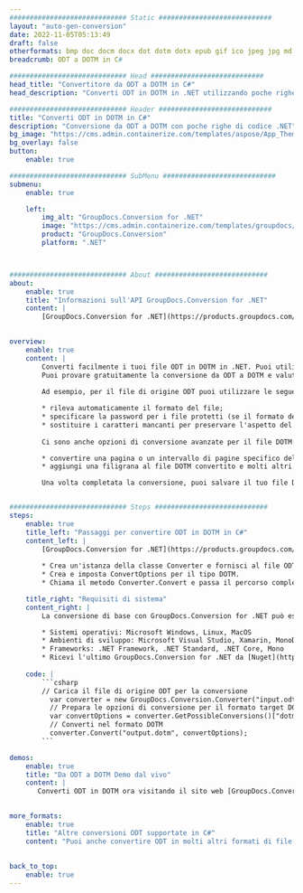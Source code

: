 ```yaml
---
############################# Static ############################
layout: "auto-gen-conversion"
date: 2022-11-05T05:13:49
draft: false
otherformats: bmp doc docm docx dot dotm dotx epub gif ico jpeg jpg md odt ott pdf png psd rtf tex tif tiff txt xps
breadcrumb: ODT a DOTM in C#

############################# Head ############################
head_title: "Convertitore da ODT a DOTM in C#"
head_description: "Converti ODT in DOTM in .NET utilizzando poche righe di codice. Utilizza l'API di conversione dei documenti di GroupDocs per convertire oltre 160 formati di file."

############################# Header ############################
title: "Converti ODT in DOTM in C#"
description: "Conversione da ODT a DOTM con poche righe di codice .NET"
bg_image: "https://cms.admin.containerize.com/templates/aspose/App_Themes/V3/images/bg/header1.png"
bg_overlay: false
button:
    enable: true

############################# SubMenu ############################
submenu:
    enable: true

    left:
        img_alt: "GroupDocs.Conversion for .NET"
        image: "https://cms.admin.containerize.com/templates/groupdocs/images/product-logos/90x90-noborder/groupdocs-conversion-net.png"
        product: "GroupDocs.Conversion"
        platform: ".NET"



############################# About ############################
about:
    enable: true
    title: "Informazioni sull'API GroupDocs.Conversion for .NET"
    content: |
        [GroupDocs.Conversion for .NET](https://products.groupdocs.com/conversion/net/) può essere utilizzato per convertire Microsoft Word, Excel, PowerPoint, PDF, Visio e altri formati. GroupDocs.Conversion è un'API standalone adatta per sistemi interni e back-end in cui sono richieste prestazioni elevate. Non dipende da alcun software come Microsoft o Open Office.
    

overview:
    enable: true
    content: |
        Converti facilmente i tuoi file ODT in DOTM in .NET. Puoi utilizzare solo un paio di righe di codice C# in qualsiasi piattaforma a tua scelta come: Windows, Linux, macOS.
        Puoi provare gratuitamente la conversione da ODT a DOTM e valutare la qualità dei risultati della conversione. Insieme a semplici scenari di conversione di file, puoi provare opzioni più avanzate per caricare il file di origine ODT e per salvare il risultato di output DOTM. 
        
        Ad esempio, per il file di origine ODT puoi utilizzare le seguenti opzioni di caricamento:

        * rileva automaticamente il formato del file;
        * specificare la password per i file protetti (se il formato del file lo supporta);
        * sostituire i caratteri mancanti per preservare l'aspetto del documento.
        
        Ci sono anche opzioni di conversione avanzate per il file DOTM:

        * convertire una pagina o un intervallo di pagine specifico del documento;
        * aggiungi una filigrana al file DOTM convertito e molti altri.

        Una volta completata la conversione, puoi salvare il tuo file DOTM nel percorso del file locale o in qualsiasi archivio di terze parti come FTP, Amazon S3, Google Drive, Dropbox ecc. Nota: per convertire ODT in {{ TO}} non è necessario alcun software aggiuntivo installato, come MS Office, Open Office, Adobe Acrobat Reader ecc.


############################# Steps ############################
steps:
    enable: true
    title_left: "Passaggi per convertire ODT in DOTM in C#"
    content_left: |
        [GroupDocs.Conversion for .NET](https://products.groupdocs.com/conversion/net/) consente agli sviluppatori di convertire facilmente un file ODT in DOTM con poche righe di codice.
        
        * Crea un'istanza della classe Converter e fornisci al file ODT il percorso completo
        * Crea e imposta ConvertOptions per il tipo DOTM.
        * Chiama il metodo Converter.Convert e passa il percorso completo e il formato (DOTM) come parametro

    title_right: "Requisiti di sistema"
    content_right: |
        La conversione di base con GroupDocs.Conversion for .NET può essere eseguita in pochi semplici passaggi. Le nostre API sono supportate su tutte le principali piattaforme e sistemi operativi. Prima di eseguire il codice seguente, assicurati di avere i seguenti prerequisiti installati sul tuo sistema.

        * Sistemi operativi: Microsoft Windows, Linux, MacOS
        * Ambienti di sviluppo: Microsoft Visual Studio, Xamarin, MonoDevelop
        * Frameworks: .NET Framework, .NET Standard, .NET Core, Mono
        * Ricevi l'ultimo GroupDocs.Conversion for .NET da [Nuget](https://www.nuget.org/packages/groupdocs.conversion)
         
    code: |
        ```csharp    
        // Carica il file di origine ODT per la conversione
          var converter = new GroupDocs.Conversion.Converter("input.odt");
          // Prepara le opzioni di conversione per il formato target DOTM
          var convertOptions = converter.GetPossibleConversions()["dotm"].ConvertOptions;
          // Converti nel formato DOTM
          converter.Convert("output.dotm", convertOptions);
        ```

demos:
    enable: true
    title: "Da ODT a DOTM Demo dal vivo"
    content: |
       Converti ODT in DOTM ora visitando il sito web [GroupDocs.Conversion App](https://products.groupdocs.app/conversion/family). La demo online presenta i seguenti vantaggi
          

more_formats:
    enable: true
    title: "Altre conversioni ODT supportate in C#"
    content: "Puoi anche convertire ODT in molti altri formati di file. Si prega di consultare l'elenco di seguito."
       
       
back_to_top:
    enable: true
---
```

